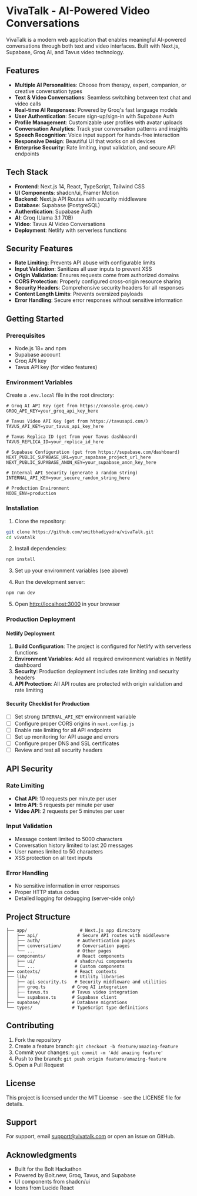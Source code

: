 # VivaTalk - AI-Powered Video Conversations

VivaTalk is a modern web application that enables meaningful AI-powered conversations through both text and video interfaces. Built with Next.js, Supabase, Groq AI, and Tavus video technology.

## Features

- **Multiple AI Personalities**: Choose from therapy, expert, companion, or creative conversation types
- **Text & Video Conversations**: Seamless switching between text chat and video calls
- **Real-time AI Responses**: Powered by Groq's fast language models
- **User Authentication**: Secure sign-up/sign-in with Supabase Auth
- **Profile Management**: Customizable user profiles with avatar uploads
- **Conversation Analytics**: Track your conversation patterns and insights
- **Speech Recognition**: Voice input support for hands-free interaction
- **Responsive Design**: Beautiful UI that works on all devices
- **Enterprise Security**: Rate limiting, input validation, and secure API endpoints

## Tech Stack

- **Frontend**: Next.js 14, React, TypeScript, Tailwind CSS
- **UI Components**: shadcn/ui, Framer Motion
- **Backend**: Next.js API Routes with security middleware
- **Database**: Supabase (PostgreSQL)
- **Authentication**: Supabase Auth
- **AI**: Groq (Llama 3.1 70B)
- **Video**: Tavus AI Video Conversations
- **Deployment**: Netlify with serverless functions

## Security Features

- **Rate Limiting**: Prevents API abuse with configurable limits
- **Input Validation**: Sanitizes all user inputs to prevent XSS
- **Origin Validation**: Ensures requests come from authorized domains
- **CORS Protection**: Properly configured cross-origin resource sharing
- **Security Headers**: Comprehensive security headers for all responses
- **Content Length Limits**: Prevents oversized payloads
- **Error Handling**: Secure error responses without sensitive information

## Getting Started

### Prerequisites

- Node.js 18+ and npm
- Supabase account
- Groq API key
- Tavus API key (for video features)

### Environment Variables

Create a `.env.local` file in the root directory:

```env
# Groq AI API Key (get from https://console.groq.com/)
GROQ_API_KEY=your_groq_api_key_here

# Tavus Video API Key (get from https://tavusapi.com/)
TAVUS_API_KEY=your_tavus_api_key_here

# Tavus Replica ID (get from your Tavus dashboard)
TAVUS_REPLICA_ID=your_replica_id_here

# Supabase Configuration (get from https://supabase.com/dashboard)
NEXT_PUBLIC_SUPABASE_URL=your_supabase_project_url_here
NEXT_PUBLIC_SUPABASE_ANON_KEY=your_supabase_anon_key_here

# Internal API Security (generate a random string)
INTERNAL_API_KEY=your_secure_random_string_here

# Production Environment
NODE_ENV=production
```

### Installation

1. Clone the repository:
```bash
git clone https://github.com/smitbhadiyadra/vivaTalk.git
cd vivatalk
```

2. Install dependencies:
```bash
npm install
```

3. Set up your environment variables (see above)

4. Run the development server:
```bash
npm run dev
```

5. Open [http://localhost:3000](http://localhost:3000) in your browser

### Production Deployment

#### Netlify Deployment

1. **Build Configuration**: The project is configured for Netlify with serverless functions
2. **Environment Variables**: Add all required environment variables in Netlify dashboard
3. **Security**: Production deployment includes rate limiting and security headers
4. **API Protection**: All API routes are protected with origin validation and rate limiting

#### Security Checklist for Production

- [ ] Set strong `INTERNAL_API_KEY` environment variable
- [ ] Configure proper CORS origins in `next.config.js`
- [ ] Enable rate limiting for all API endpoints
- [ ] Set up monitoring for API usage and errors
- [ ] Configure proper DNS and SSL certificates
- [ ] Review and test all security headers

## API Security

### Rate Limiting

- **Chat API**: 10 requests per minute per user
- **Intro API**: 5 requests per minute per user  
- **Video API**: 2 requests per 5 minutes per user

### Input Validation

- Message content limited to 5000 characters
- Conversation history limited to last 20 messages
- User names limited to 50 characters
- XSS protection on all text inputs

### Error Handling

- No sensitive information in error responses
- Proper HTTP status codes
- Detailed logging for debugging (server-side only)

## Project Structure

```
├── app/                    # Next.js app directory
│   ├── api/               # Secure API routes with middleware
│   ├── auth/              # Authentication pages
│   ├── conversation/      # Conversation pages
│   └── ...                # Other pages
├── components/            # React components
│   ├── ui/               # shadcn/ui components
│   └── ...               # Custom components
├── contexts/             # React contexts
├── lib/                  # Utility libraries
│   ├── api-security.ts   # Security middleware and utilities
│   ├── groq.ts          # Groq AI integration
│   ├── tavus.ts         # Tavus video integration
│   └── supabase.ts      # Supabase client
├── supabase/            # Database migrations
└── types/               # TypeScript type definitions
```

## Contributing

1. Fork the repository
2. Create a feature branch: `git checkout -b feature/amazing-feature`
3. Commit your changes: `git commit -m 'Add amazing feature'`
4. Push to the branch: `git push origin feature/amazing-feature`
5. Open a Pull Request

## License

This project is licensed under the MIT License - see the LICENSE file for details.

## Support

For support, email support@vivatalk.com or open an issue on GitHub.

## Acknowledgments

- Built for the Bolt Hackathon
- Powered by Bolt.new, Groq, Tavus, and Supabase
- UI components from shadcn/ui
- Icons from Lucide React